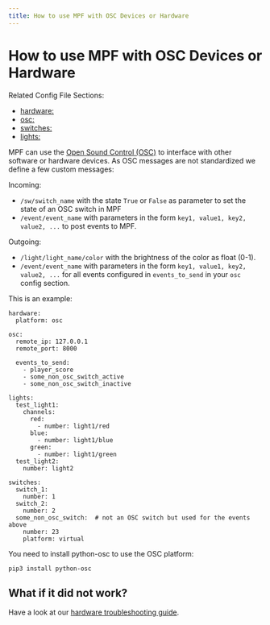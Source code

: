 ```yaml
---
title: How to use MPF with OSC Devices or Hardware
---
```


# How to use MPF with OSC Devices or Hardware


Related Config File Sections:

* [hardware:](../config/hardware.md)
* [osc:](../config/osc.md)
* [switches:](../config/switches.md)
* [lights:](../config/lights.md)

MPF can use the [Open Sound Control
(OSC)](https://en.wikipedia.org/wiki/Open_Sound_Control) to interface
with other software or hardware devices. As OSC messages are not
standardized we define a few custom messages:

Incoming:

* `/sw/switch_name` with the state `True` or `False` as parameter to
    set the state of an OSC switch in MPF
* `/event/event_name` with parameters in the form
    `key1, value1, key2, value2, ...` to post events to MPF.

Outgoing:

* `/light/light_name/color` with the brightness of the color as float
    (0-1).
* `/event/event_name` with parameters in the form
    `key1, value1, key2, value2, ...` for all events configured in
    `events_to_send` in your `osc` config section.

This is an example:

``` mpf-config
hardware:
  platform: osc

osc:
  remote_ip: 127.0.0.1
  remote_port: 8000

  events_to_send:
    - player_score
    - some_non_osc_switch_active
    - some_non_osc_switch_inactive

lights:
  test_light1:
    channels:
      red:
        - number: light1/red
      blue:
        - number: light1/blue
      green:
        - number: light1/green
  test_light2:
    number: light2

switches:
  switch_1:
    number: 1
  switch_2:
    number: 2
  some_non_osc_switch:  # not an OSC switch but used for the events above
    number: 23
    platform: virtual
```

You need to install python-osc to use the OSC platform:

``` doscon
pip3 install python-osc
```

## What if it did not work?

Have a look at our [hardware troubleshooting guide](troubleshooting_hardware/index.md).
